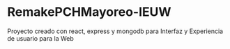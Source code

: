 # RemakePCHMayoreo-IEUW
Proyecto creado con react, express y mongodb para Interfaz y Experiencia de usuario para la Web
